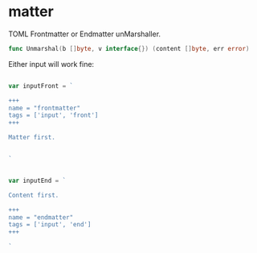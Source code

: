 matter
======

TOML Frontmatter or Endmatter unMarshaller.

```go
func Unmarshal(b []byte, v interface{}) (content []byte, err error)
```

Either input will work fine:
```go

var inputFront = `

+++
name = "frontmatter"
tags = ['input', 'front']
+++

Matter first.


`


var inputEnd = `

Content first.

+++
name = "endmatter"
tags = ['input', 'end']
+++

`

```